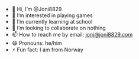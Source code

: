 - 👋 Hi, I’m @Joni8829
- 👀 I’m interested in playing games
- 🌱 I’m currently learning at school
- 💞️ I’m looking to collaborate on nothing
- 📫 How to reach me by email: joni@joni8829.com
- 😄 Pronouns: he/him
- ⚡ Fun fact: I am from Norway

<!---
Joni8829/Joni8829 is a ✨ special ✨ repository because its `README.md` (this file) appears on your GitHub profile.
You can click the Preview link to take a look at your changes.
--->
